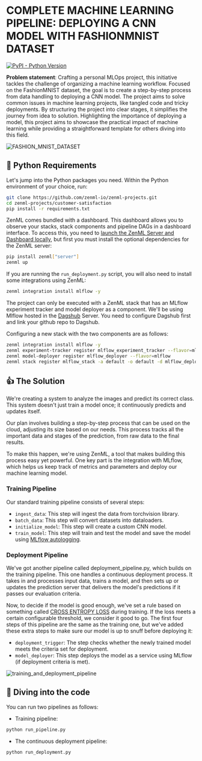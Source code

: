 # COMPLETE MACHINE LEARNING PIPELINE: DEPLOYING A CNN MODEL WITH FASHIONMNIST DATASET

[![PyPI - Python Version](https://img.shields.io/pypi/pyversions/zenml)](https://pypi.org/project/zenml/)

**Problem statement**: Crafting a personal MLOps project, this initiative tackles the challenge of organizing a machine learning workflow. Focused on the FashionMNIST dataset, the goal is to create a step-by-step process from data handling to deploying a CNN model. The project aims to solve common issues in machine learning projects, like tangled code and tricky deployments. By structuring the project into clear stages, it simplifies the journey from idea to solution. Highlighting the importance of deploying a model, this project aims to showcase the practical impact of machine learning while providing a straightforward template for others diving into this field.

![FASHION_MNIST_DATASET](https://res.cloudinary.com/practicaldev/image/fetch/s---fNWEeWA--/c_imagga_scale,f_auto,fl_progressive,h_420,q_auto,w_1000/https://raw.githubusercontent.com/zalandoresearch/fashion-mnist/master/doc/img/fashion-mnist-sprite.png)

## :snake: Python Requirements

Let's jump into the Python packages you need. Within the Python environment of your choice, run:

```bash
git clone https://github.com/zenml-io/zenml-projects.git
cd zenml-projects/customer-satisfaction
pip install -r requirements.txt
```

ZenML comes bundled with a dashboard. This dashboard allows you to observe your stacks, stack components and pipeline DAGs in a dashboard interface. To access this, you need to [launch the ZenML Server and Dashboard locally](https://docs.zenml.io/user-guide/starter-guide#explore-the-dashboard), but first you must install the optional dependencies for the ZenML server:

```bash
pip install zenml["server"]
zenml up
```

If you are running the `run_deployment.py` script, you will also need to install some integrations using ZenML:

```bash
zenml integration install mlflow -y
```

The project can only be executed with a ZenML stack that has an MLflow experiment tracker and model deployer as a component. We'll be using Mlflow hosted in the [Dagshub](https://dagshub.com) Server. You need to configure Dagshub first and link your github repo to Dagshub. 

Configuring a new stack with the two components are as follows:

```bash
zenml integration install mlflow -y
zenml experiment-tracker register mlflow_experiment_tracker --flavor=mlflow --tracking_uri=<YOUR_TRACKING_URI> --tracking_username=<YOUR_USERNAME> --tracking_password=<YOUR_PASSWORD>
zenml model-deployer register mlflow_deployer --flavor=mlflow
zenml stack register mlflow_stack -a default -o default -d mlflow_deployer -e mlflow_experiment_tracker --set
```

## :thumbsup: The Solution

We're creating a system to analyze the images and predict its correct class. This system doesn't just train a model once; it continuously predicts and updates itself.

Our plan involves building a step-by-step process that can be used on the cloud, adjusting its size based on our needs. This process tracks all the important data and stages of the prediction, from raw data to the final results.

To make this happen, we're using ZenML, a tool that makes building this process easy yet powerful. One key part is the integration with MLflow, which helps us keep track of metrics and parameters and deploy our machine learning model.

### Training Pipeline

Our standard training pipeline consists of several steps:

- `ingest_data`: This step will ingest the data from torchvision library.
- `batch_data`: This step will convert datasets into dataloaders.
- `initialize_model`: This step will create a custom CNN model.
- `train_model`: This step will train and test the model and save the model using [MLflow autologging](https://www.mlflow.org/docs/latest/tracking.html).

### Deployment Pipeline

We've got another pipeline called deployment_pipeline.py, which builds on the training pipeline. This one handles a continuous deployment process. It takes in and processes input data, trains a model, and then sets up or updates the prediction server that delivers the model's predictions if it passes our evaluation criteria.

Now, to decide if the model is good enough, we've set a rule based on something called [CROSS ENTROPY LOSS](https://pytorch.org/docs/stable/generated/torch.nn.CrossEntropyLoss.html) during training. If the loss meets a certain configurable threshold, we consider it good to go. The first four steps of this pipeline are the same as the training one, but we've added these extra steps to make sure our model is up to snuff before deploying it:

- `deployment_trigger`: The step checks whether the newly trained model meets the criteria set for deployment.
- `model_deployer`: This step deploys the model as a service using MLflow (if deployment criteria is met).

![training_and_deployment_pipeline](https://assets-global.website-files.com/65264f6bf54e751c3a776db1/6530058b791c6b6f8b260ed3_continuous-deployment.gif)

## :notebook: Diving into the code

You can run two pipelines as follows:

- Training pipeline:

```bash
python run_pipeline.py
```

- The continuous deployment pipeline:

```bash
python run_deployment.py
```